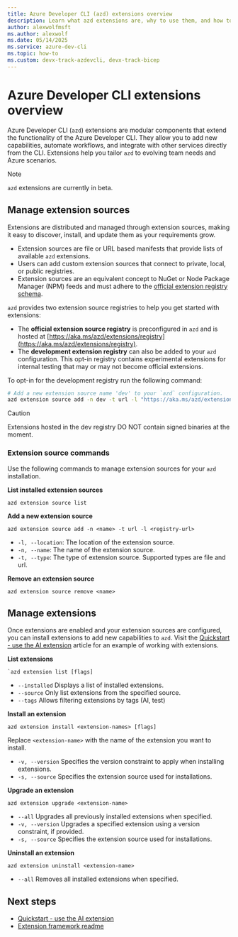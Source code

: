 ```yaml
---
title: Azure Developer CLI (azd) extensions overview
description: Learn what azd extensions are, why to use them, and how to enable, manage, and install extensions in the Azure Developer CLI.
author: alexwolfmsft
ms.author: alexwolf
ms.date: 05/14/2025
ms.service: azure-dev-cli
ms.topic: how-to
ms.custom: devx-track-azdevcli, devx-track-bicep
---
```


# Azure Developer CLI extensions overview

Azure Developer CLI (`azd`) extensions are modular components that extend the functionality of the Azure Developer CLI. They allow you to add new capabilities, automate workflows, and integrate with other services directly from the CLI. Extensions help you tailor `azd` to evolving team needs and Azure scenarios.

> [!NOTE]
> `azd` extensions are currently in beta.

## Manage extension sources

Extensions are distributed and managed through extension sources, making it easy to discover, install, and update them as your requirements grow.

- Extension sources are file or URL based manifests that provide lists of available `azd` extensions.
- Users can add custom extension sources that connect to private, local, or public registries.
- Extension sources are an equivalent concept to NuGet or Node Package Manager (NPM) feeds and must adhere to the [official extension registry schema](https://github.com/Azure/azure-dev/blob/main/cli/azd/extensions/registry.schema.json).

`azd` provides two extension source registries to help you get started with extensions:

- The **official extension source registry** is preconfigured in `azd` and is hosted at [https://aka.ms/azd/extensions/registry](https://aka.ms/azd/extensions/registry).
- The **development extension registry** can also be added to your `azd` configuration. This opt-in registry contains experimental extensions for internal testing that may or may not become official extensions.

To opt-in for the development registry run the following command:

```bash
# Add a new extension source name 'dev' to your `azd` configuration.
azd extension source add -n dev -t url -l "https://aka.ms/azd/extensions/registry/dev"
```

> [!CAUTION]
> Extensions hosted in the dev registry DO NOT contain signed binaries at the moment.

### Extension source commands

Use the following commands to manage extension sources for your `azd` installation.

**List installed extension sources**

```azdeveloper
azd extension source list
```

**Add a new extension source**

```azdeveloper
azd extension source add -n <name> -t url -l <registry-url>
```

- `-l, --location`: The location of the extension source.
- `-n, --name`: The name of the extension source.
- `-t, --type`: The type of extension source. Supported types are file and url.

**Remove an extension source**

```azdeveloper
azd extension source remove <name>
```

## Manage extensions

Once extensions are enabled and your extension sources are configured, you can install extensions to add new capabilities to `azd`. Visit the [Quickstart - use the AI extension](quickstart-ai-extension.md) article for an example of working with extensions.

**List extensions**

```azdeveloper
`azd extension list [flags]
```

- `--installed` Displays a list of installed extensions.
- `--source` Only list extensions from the specified source.
- `--tags` Allows filtering extensions by tags (AI, test)

**Install an extension**

```azdeveloper
azd extension install <extension-names> [flags]
```

Replace `<extension-name>` with the name of the extension you want to install.

- `-v, --version` Specifies the version constraint to apply when installing extensions.
- `-s, --source` Specifies the extension source used for installations.

**Upgrade an extension**

```azdeveloper
azd extension upgrade <extension-name>
```

- `--all` Upgrades all previously installed extensions when specified.
- `-v, --version` Upgrades a specified extension using a version constraint, if provided.
- `-s, --source` Specifies the extension source used for installations.

**Uninstall an extension**

```azdeveloper
azd extension uninstall <extension-name>
```

- `--all` Removes all installed extensions when specified.

## Next steps

- [Quickstart - use the AI extension](quickstart-ai-extension.md)
- [Extension framework readme](https://github.com/Azure/azure-dev/blob/main/cli/azd/docs/extension-framework.md)

